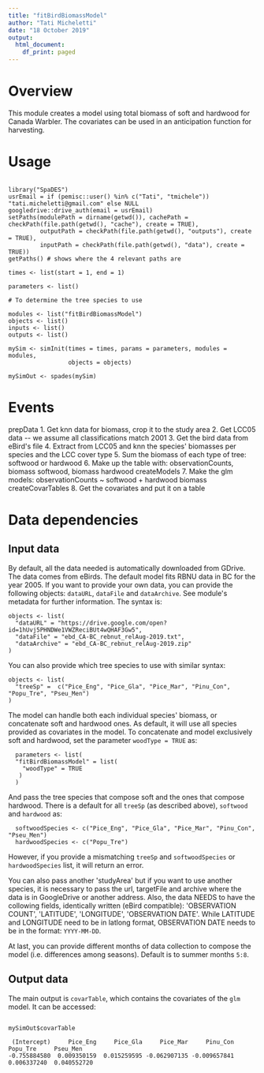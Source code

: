 ```yaml
---
title: "fitBirdBiomassModel"
author: "Tati Micheletti"
date: "18 October 2019"
output:
  html_document:
    df_print: paged
---
```

# Overview

This module creates a model using total biomass of soft and hardwood for Canada Warbler. The covariates can be used in an anticipation function for harvesting.

# Usage

```{r module_usage}

library("SpaDES")
usrEmail = if (pemisc::user() %in% c("Tati", "tmichele")) "tati.micheletti@gmail.com" else NULL
googledrive::drive_auth(email = usrEmail)
setPaths(modulePath = dirname(getwd()), cachePath = checkPath(file.path(getwd(), "cache"), create = TRUE),
         outputPath = checkPath(file.path(getwd(), "outputs"), create = TRUE),
         inputPath = checkPath(file.path(getwd(), "data"), create = TRUE))
getPaths() # shows where the 4 relevant paths are

times <- list(start = 1, end = 1)

parameters <- list()

# To determine the tree species to use

modules <- list("fitBirdBiomassModel")
objects <- list()
inputs <- list()
outputs <- list()

mySim <- simInit(times = times, params = parameters, modules = modules,
                 objects = objects)

mySimOut <- spades(mySim)
```


# Events

prepData
    1. Get knn data for biomass, crop it to the study area
    2. Get LCC05 data -- we assume all classifications match 2001
    3. Get the bird data from eBird's file
    4. Extract from LCC05 and knn the species' biomasses per species and the LCC cover type
    5. Sum the biomass of each type of tree: softwood or hardwood
    6. Make up the table with: observationCounts, biomass softwood, biomass hardwood
createModels
    7. Make the glm models:  observationCounts ~ softwood + hardwood biomass
createCovarTables
    8. Get the covariates and put it on a table

# Data dependencies

## Input data

By default, all the data needed is automatically downloaded from GDrive. The data comes from eBirds. The default model fits RBNU data in BC for the year 2005. If you want to provide your own data, you can provide the following objects: `dataURL`, `dataFile` and `dataArchive`. See module's metadata for further information. The syntax is:

```{r url, echo = TRUE, eval = FALSE}
objects <- list(
  "dataURL" = "https://drive.google.com/open?id=1hUvj5PHNDWe1VWZReciBUt4wQHAF3Gw5",
  "dataFile" = "ebd_CA-BC_rebnut_relAug-2019.txt",
  "dataArchive" = "ebd_CA-BC_rebnut_relAug-2019.zip"
)
```


You can also provide which tree species to use with similar syntax:

```{r treeSp, echo = TRUE, eval = FALSE}
objects <- list(
  "treeSp" =  c("Pice_Eng", "Pice_Gla", "Pice_Mar", "Pinu_Con", "Popu_Tre", "Pseu_Men")
)
```


The model can handle both each individual species' biomass, or concatenate soft and hardwood ones. As default, it will use all species provided as covariates in the model. To concatenate and model exclusively soft and hardwood, set the parameter `woodType = TRUE` as:

```{r wood, echo = TRUE, eval = FALSE}
  parameters <- list(
  "fitBirdBiomassModel" = list(
    "woodType" = TRUE 
   )
  )
```


And pass the tree species that compose soft and the ones that compose hardwood. There is a default for all `treeSp` (as described above), `softwood` and `hardwood` as:

```{r softhard, echo = TRUE, eval = FALSE}
  softwoodSpecies <- c("Pice_Eng", "Pice_Gla", "Pice_Mar", "Pinu_Con", "Pseu_Men")
  hardwoodSpecies <- c("Popu_Tre")
```

  However, if you provide a mismatching `treeSp` and `softwoodSpecies` or `hardwoodSpecies` list, it will return an error.
  
  You can also pass another 'studyArea' but if you want to use another species, it is necessary to pass the url, targetFile and archive where the data is in GoogleDrive or another address. Also, the data NEEDS to have the collowing fields, identically written (eBird compatible): 'OBSERVATION COUNT', 'LATITUDE', 'LONGITUDE', 'OBSERVATION DATE'. While LATITUDE and LONGITUDE need to be in latlong format, OBSERVATION DATE needs to be in the format: `YYYY-MM-DD`.

 At last, you can provide different months of data collection to compose the model (i.e. differences among seasons). Default is to summer months `5:8`. 

  
## Output data

The main output is `covarTable`, which contains the covariates of the `glm` model. It can be accessed:
```{r covarTable, echo = TRUE, eval = FALSE}

mySimOut$covarTable

 (Intercept)     Pice_Eng     Pice_Gla     Pice_Mar     Pinu_Con     Popu_Tre     Pseu_Men 
-0.755884580  0.009350159  0.015259595 -0.062907135 -0.009657841  0.006337240  0.040552720 
```

